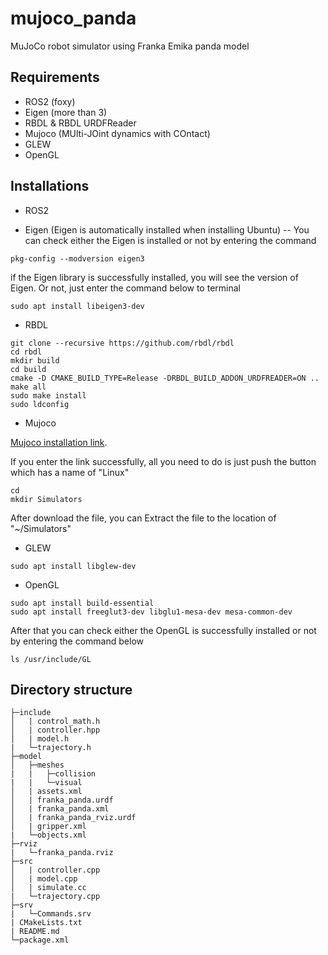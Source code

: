 # mujoco_panda
MuJoCo robot simulator using Franka Emika panda model

## Requirements
- ROS2 (foxy)
- Eigen (more than 3)
- RBDL & RBDL URDFReader
- Mujoco (MUlti-JOint dynamics with COntact)
- GLEW
- OpenGL

## Installations
- ROS2

- Eigen (Eigen is automatically installed when installing Ubuntu)
-- You can check either the Eigen is installed or not by entering the command
```
pkg-config --modversion eigen3
```

if the Eigen library is successfully installed, you will see the version of Eigen. Or not, just enter the command below to terminal
```
sudo apt install libeigen3-dev
```
- RBDL
```
git clone --recursive https://github.com/rbdl/rbdl
cd rbdl
mkdir build
cd build
cmake -D CMAKE_BUILD_TYPE=Release -DRBDL_BUILD_ADDON_URDFREADER=ON ..
make all
sudo make install
sudo ldconfig
```

- Mujoco

[Mujoco installation link](https://mujoco.org/download).

If you enter the link successfully, all you need to do is just push the button which has a name of "Linux"
```
cd
mkdir Simulators
```
After download the file, you can Extract the file to the location of "~/Simulators"

- GLEW
```
sudo apt install libglew-dev
```

- OpenGL
```
sudo apt install build-essential
sudo apt install freeglut3-dev libglu1-mesa-dev mesa-common-dev
```
After that you can check either the OpenGL is successfully installed or not by entering the command below
```
ls /usr/include/GL
```

## Directory structure
```
├─include
│   | control_math.h
│   | controller.hpp
│   | model.h
|   └─trajectory.h
├─model
│   ├─meshes
|   |   ├─collision
|   |   └─visual
│   | assets.xml
│   | franka_panda.urdf
│   | franka_panda.xml
│   | franka_panda_rviz.urdf
│   | gripper.xml
|   └─objects.xml
├─rviz
|   └─franka_panda.rviz
├─src
│   | controller.cpp
│   | model.cpp
│   | simulate.cc
|   └─trajectory.cpp
├─srv
|   └─Commands.srv
| CMakeLists.txt
| README.md
└─package.xml
```
